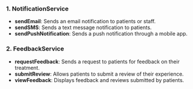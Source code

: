 ### 1. **NotificationService**
   - **sendEmail**: Sends an email notification to patients or staff.
   - **sendSMS**: Sends a text message notification to patients.
   - **sendPushNotification**: Sends a push notification through a mobile app.

### 2. **FeedbackService**
   - **requestFeedback**: Sends a request to patients for feedback on their treatment.
   - **submitReview**: Allows patients to submit a review of their experience.
   - **viewFeedback**: Displays feedback and reviews submitted by patients.